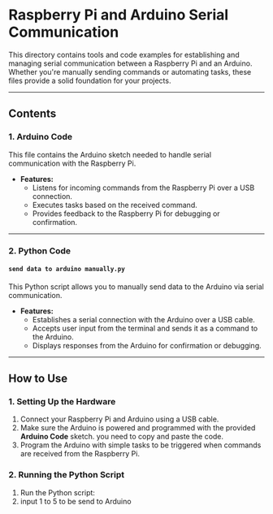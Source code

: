 # Raspberry Pi and Arduino Serial Communication

This directory contains tools and code examples for establishing and managing serial communication between a Raspberry Pi and an Arduino.
Whether you're manually sending commands or automating tasks, these files provide a solid foundation for your projects.

---

## **Contents**

### **1. Arduino Code**
This file contains the Arduino sketch needed to handle serial communication with the Raspberry Pi.  
- **Features:**
  - Listens for incoming commands from the Raspberry Pi over a USB connection.
  - Executes tasks based on the received command.
  - Provides feedback to the Raspberry Pi for debugging or confirmation.

---

### **2. Python Code**
#### **`send data to arduino manually.py`**
This Python script allows you to manually send data to the Arduino via serial communication.  
- **Features:**
  - Establishes a serial connection with the Arduino over a USB cable.
  - Accepts user input from the terminal and sends it as a command to the Arduino.
  - Displays responses from the Arduino for confirmation or debugging.

---

## **How to Use**

### **1. Setting Up the Hardware**
1. Connect your Raspberry Pi and Arduino using a USB cable.
2. Make sure the Arduino is powered and programmed with the provided **Arduino Code** sketch. you need to copy and paste the code. 
3. Program the Arduino with simple tasks to be triggered when commands are received from the Raspberry Pi.

### **2. Running the Python Script**
1. Run the Python script:
2. input 1 to 5 to be send to Arduino 

